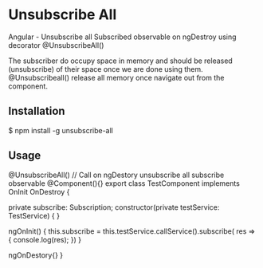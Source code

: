 
# Unsubscribe All  #

Angular - Unsubscribe all Subscribed observable on ngDestroy using decorator @UnsubscribeAll()

The subscriber do occupy space in memory and should be released (unsubscribe) of their space once we are done using them. @Unsubscribeall() release all memory once navigate out from the component.
 
## Installation

$ npm install -g unsubscribe-all 

## Usage

@UnsubscribeAll() // Call on ngDestory unsubscribe all subscribe observable
@Component(){}
export class TestComponent implements OnInit OnDestroy {

private subscribe: Subscription;
   constructor(private testService: TestService) { }

  ngOnInit() {
    this.subscribe = this.testService.callService().subscribe( res => {
      console.log(res);
    })
  }

  ngOnDestory{}
}
